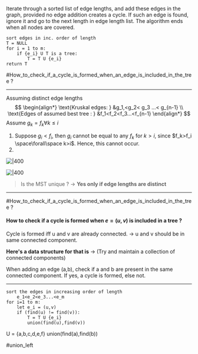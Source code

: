 Iterate through a sorted list of edge lengths, and add these edges in the graph, provided no edge addition creates a cycle. If such an edge is found, ignore it and go to the next length in edge length list.
The algorithm ends when all nodes are covered.

```
sort edges in inc. order of length
T = NULL
for i = 1 to m:
    if {e_i} U T is a tree:
        T = T U {e_i}
return T
```
#How_to_check_if_a_cycle_is_formed_when_an_edge_is_included_in_the_tree ?

---
Assuming distinct edge lengths
$$
\begin{align*}
\text{Kruskal edges: } &g_1,<g_2< g_3 ...< g_{n-1} \\
\text{Edges of assumed best tree : } &f_1<f_2<f_3...<f_{n-1}
\end{align*}
$$
Assume $g_k = f_k \forall k\leq i$
1. Suppose $g_i < f_i$, then $g_i$ cannot be equal to any $f_k$ for $k>i$, since $f_k>f_i \space\forall\space k>i$. Hence, this cannot occur.
2. 

![|400](https://i.imgur.com/Ks1oWkJ.png)

![|400](https://i.imgur.com/PMAOPzU.png)

> Is the MST unique ? -> **Yes only if edge lengths are distinct**

---
#How_to_check_if_a_cycle_is_formed_when_an_edge_is_included_in_the_tree ?
#### How to check if a cycle is formed when $e=(u,v)$ is included in a tree ?
Cycle is formed iff u and v are already connected. 
-> u and v should be in same connected component.

**Here's a data structure for that is** ->
(Try and maintain a collection of connected components)

When adding an edge (a,b), check if a and b are present in the same connected component. If yes, a cycle is formed, else not.

---
```
sort the edges in increasing order of length
    e_1<e_2<e_3...<e_m
for i=1 to m:
    let e_i = (u,v)
    if (find(u) != find(v)):
        T = T U {e_i}
        union(find(u),find(v))
```

U = {a,b,c,d,e,f}
union(find(a),find(b))

#union_left